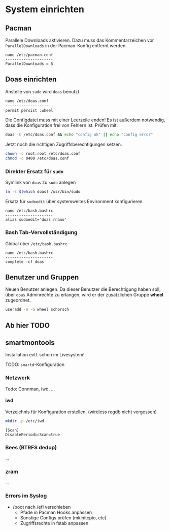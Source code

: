 # System einrichten

## Pacman

Parallele Downloads aktivieren. Dazu muss das Kommentarzeichen vor `ParallelDownloads` in der Pacman-Konfig entfernt werden.

```text
nano /etc/pacman.conf
---------------------
ParallelDownloads = 5
````

## Doas einrichten

Anstelle von `sudo` wird `doas` benutzt.

```txt
nano /etc/doas.conf
-------------------
permit persist :wheel

```

Die Configdatei muss mit einer Leerzeile enden! Es ist außerdem notwendig, dass die Konfiguration frei von Fehlern ist. Prüfen mit:

```bash
doas -C /etc/doas.conf && echo "config ok" || echo "config error"
```

Jetzt noch die richtigen Zugriffsberechtigungen setzen.

```bash
chown -c root:root /etc/doas.conf
chmod -c 0400 /etc/doas.conf
```

### Direkter Ersatz für `sudo`

Symlink von `doas` zu `sudo` anlegen

```bash
ln -s $(which doas) /usr/bin/sudo
```

Ersatz für `sudoedit` über systemweites Environment konfigurieren.

```text
nano /etc/bash.bashrc
---------------------
alias sudoedit='doas rnano'
```

### Bash Tab-Vervollständigung

Global über `/etc/bash.bashrc`.

```text
nano /etc/bash.bashrc
---------------------
complete -cf doas
```

## Benutzer und Gruppen

Neuen Benutzer anlegen. Da dieser Benutzer die Berechtigung haben soll, über `doas` Adminrechte zu erlangen, wird er der zusätzlichen Gruppe **wheel** zugeordnet.

```bash
useradd -m -G wheel schorsch
```

## Ab hier TODO

## smartmontools

Installation evtl. schon im Livesystem!

TODO: `smartd`-Konfiguration

### Netzwerk

Todo: Connman, iwd, ...

#### iwd

Verzeichnis für Konfiguration erstellen. (wireless regdb nicht vergessen)

```bash
mkdir -p /etc/iwd
```

```text
[Scan]
DisablePeriodicScan=true
```

### Bees (BTRFS dedup)

...

### zram

...

### Errors im Syslog

* /boot nach /efi verschieben
  * Pfade in Pacman Hooks anpassen
  * Sonstige Configs prüfen (mkinitcpio, etc)
  * Zugriffsrechte in fstab anpassen
